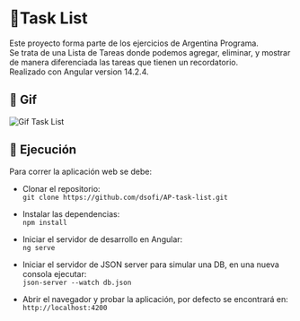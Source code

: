 # 📝Task List 

Este proyecto forma parte de los ejercicios de Argentina Programa.  
Se trata de una Lista de Tareas donde podemos agregar, eliminar, y mostrar de manera diferenciada las tareas que tienen un recordatorio.  
Realizado con Angular version 14.2.4.



## :unicorn: Gif

![Gif Task List](https://media.giphy.com/media/PF4DsNnlqHs2Mmchs1/giphy.gif)



## :hatching_chick: Ejecución

Para correr la aplicación web se debe:

* Clonar el repositorio:  
`git clone https://github.com/dsofi/AP-task-list.git`

* Instalar las dependencias:  
`npm install`

* Iniciar el servidor de desarrollo en Angular:  
`ng serve`

* Iniciar el servidor de JSON server para simular una DB, en una nueva consola ejecutar:  
`json-server --watch db.json`

* Abrir el navegador y probar la aplicación, por defecto se encontrará en:    
`http://localhost:4200`



